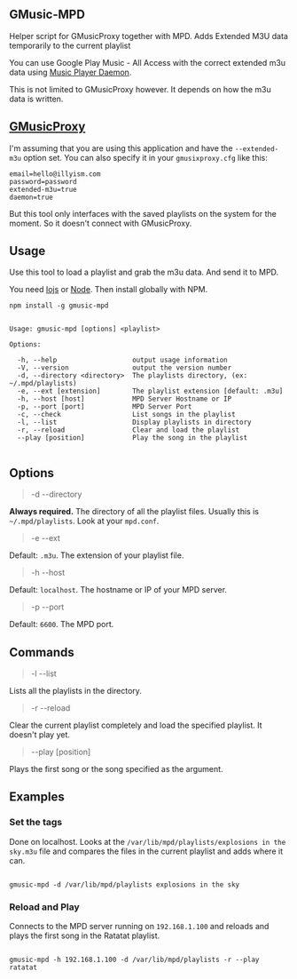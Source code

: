 ## GMusic-MPD

Helper script for GMusicProxy together with MPD.
Adds Extended M3U data temporarily to the current playlist

You can use Google Play Music - All Access with the correct extended m3u data using [Music Player Daemon](http://www.musicpd.org/).

This is not limited to GMusicProxy however. It depends on how the m3u data is written.


## [GMusicProxy](http://gmusicproxy.net/)

I'm assuming that you are using this application and have the `--extended-m3u` option set. You can also specify it in your `gmusixproxy.cfg` like this:

```
email=hello@illyism.com
password=password
extended-m3u=true
daemon=true
```

But this tool only interfaces with the saved playlists on the system for the moment. So it doesn't connect with GMusicProxy.

## Usage

Use this tool to load a playlist and grab the m3u data.
And send it to MPD.

You need [Iojs](https://iojs.org/en/index.html) or [Node](https://nodejs.org/). Then install globally with NPM.

```
npm install -g gmusic-mpd
```


```

Usage: gmusic-mpd [options] <playlist>

Options:

  -h, --help                   output usage information
  -V, --version                output the version number
  -d, --directory <directory>  The playlists directory, (ex: ~/.mpd/playlists)
  -e, --ext [extension]        The playlist extension [default: .m3u]
  -h, --host [host]            MPD Server Hostname or IP
  -p, --port [port]            MPD Server Port
  -c, --check                  List songs in the playlist
  -l, --list                   Display playlists in directory
  -r, --reload                 Clear and load the playlist
  --play [position]            Play the song in the playlist


```


## Options

> -d --directory

**Always required.** The directory of all the playlist files. Usually this is `~/.mpd/playlists`. Look at your `mpd.conf`.


> -e --ext

Default: `.m3u`. The extension of your playlist file.


> -h --host

Default: `localhost`. The hostname or IP of your MPD server.


> -p --port

Default: `6600`. The MPD port.


## Commands

> -l --list

Lists all the playlists in the directory.

> -r --reload

Clear the current playlist completely and load the specified playlist. It doesn't play yet.

> --play [position]

Plays the first song or the song specified as the argument.

## Examples

### Set the tags

Done on localhost. Looks at the `/var/lib/mpd/playlists/explosions in the sky.m3u` file and compares the files in the current playlist and adds where it can.

```

gmusic-mpd -d /var/lib/mpd/playlists explosions in the sky

```

### Reload and Play

Connects to the MPD server running on `192.168.1.100` and reloads and plays the first song in the Ratatat playlist.

```

gmusic-mpd -h 192.168.1.100 -d /var/lib/mpd/playlists -r --play ratatat

```


